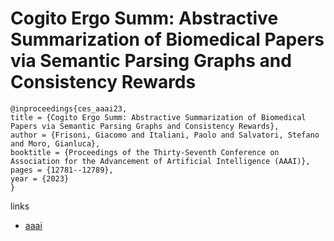 # Cogito Ergo Summ: Abstractive Summarization of Biomedical Papers via Semantic Parsing Graphs and Consistency Rewards

```
@inproceedings{ces_aaai23,
title = {Cogito Ergo Summ: Abstractive Summarization of Biomedical Papers via Semantic Parsing Graphs and Consistency Rewards},
author = {Frisoni, Giacomo and Italiani, Paolo and Salvatori, Stefano and Moro, Gianluca},
booktitle = {Proceedings of the Thirty-Seventh Conference on Association for the Advancement of Artificial Intelligence (AAAI)},
pages = {12781--12789},
year = {2023}
}
```

links
- [aaai](https://ojs.aaai.org/index.php/AAAI/article/view/26503)

